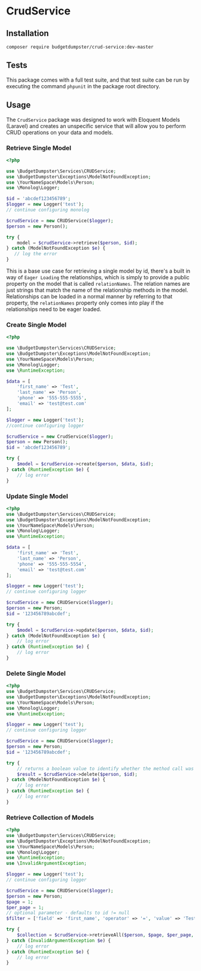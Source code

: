 # CrudService

## Installation

`composer require budgetdumpster/crud-service:dev-master`

## Tests

This package comes with a full test suite, and that test suite can be run by executing the command `phpunit` in the package root directory.

## Usage

The `CrudService` package was designed to work with Eloquent Models (Laravel) and creates an unspecific service that will allow you to
perform CRUD operations on your data and models.

### Retrieve Single Model

```php
<?php

use \BudgetDumpster\Services\CRUDService;
use \BudgetDumpster\Exceptions\ModelNotFoundException;
use \YourNameSpace\Models\Person;
use \Monolog\Logger;

$id = 'abcdef123456789';
$logger = new Logger('test');
// continue configuring monolog

$crudService = new CRUDService($logger);
$person = new Person();

try {
    model = $crudService->retrieve($person, $id);
} catch (ModelNotFoundException $e) {
   // log the error
}
```

This is a base use case for retrieving a single model by id, there's a built in way of `Eager Loading` the relationships, which is simply to provide a public property on the model that is called `relationNames`. The relation names are just strings that match the name of the relationship methods in the model. Relationships can be loaded in a normal manner by referring to that property, the `relationNames` property only comes into play if the relationships need to be eager loaded.

### Create Single Model

```php
<?php 

use \BudgetDumpster\Services\CRUDService;
use \BudgetDumpster\Exceptions\ModelNotFoundException;
use \YourNameSpace\Models\Person;
use \Monolog\Logger;
use \RuntimeException;

$data = [
    'first_name' => 'Test',
    'last_name' => 'Person',
    'phone' => '555-555-5555',
    'email' => 'test@test.com'
];

$logger = new Logger('test');
//continue configuring logger

$crudService = new CrudService($logger);
$person = new Person();
$id = 'abcdef123456789';

try {
    $model = $crudService->create($person, $data, $id);
} catch (RuntimeException $e) {
    // log error
}
```

### Update Single Model

```php
<?php
use \BudgetDumpster\Services\CRUDService;
use \BudgetDumpster\Exceptions\ModelNotFoundException;
use \YourNameSpace\Models\Person;
use \Monolog\Logger;
use \RuntimeException;

$data = [
    'first_name' => 'Test',
    'last_name' => 'Person',
    'phone' => '555-555-5554',
    'email' => 'test@test.com'
];

$logger = new Logger('test');
// continue configuring logger

$crudService = new CRUDService($logger);
$person = new Person;
$id = '123456789abcdef';

try {
    $model = $crudService->update($person, $data, $id);
} catch (ModelNotFoundException $e) {
    // log error
} catch (RuntimeException $e) {
    // log error
}
```

### Delete Single Model

```php
<?php
use \BudgetDumpster\Services\CRUDService;
use \BudgetDumpster\Exceptions\ModelNotFoundException;
use \YourNameSpace\Models\Person;
use \Monolog\Logger;
use \RuntimeException;

$logger = new Logger('test');
// continue configuring logger

$crudService = new CRUDService($logger);
$person = new Person;
$id = '123456789abcdef';

try {
    // returns a boolean value to identify whether the method call was successful
    $result = $crudService->delete($person, $id);
} catch (ModelNotFoundException $e) {
    // log error
} catch (RuntimeException $e) {
    // log error
}
```

### Retrieve Collection of Models

```php
<?php
use \BudgetDumpster\Services\CRUDService;
use \BudgetDumpster\Exceptions\ModelNotFoundException;
use \YourNameSpace\Models\Person;
use \Monolog\Logger;
use \RuntimeException;
use \InvalidArgumentException;

$logger = new Logger('test');
// continue configuring logger

$crudService = new CRUDService($logger);
$person = new Person;
$page = 1;
$per_page = 1;
// optional parameter - defaults to id != null
$filter = ['field' => 'first_name', 'operator' => '=', 'value' => 'Test'];

try {
    $collection = $crudService->retrieveAll($person, $page, $per_page, $filter);
} catch (InvalidArgumentException $e) {
    // log error
} catch (RuntimeException $e) {
    // log error
}
```

